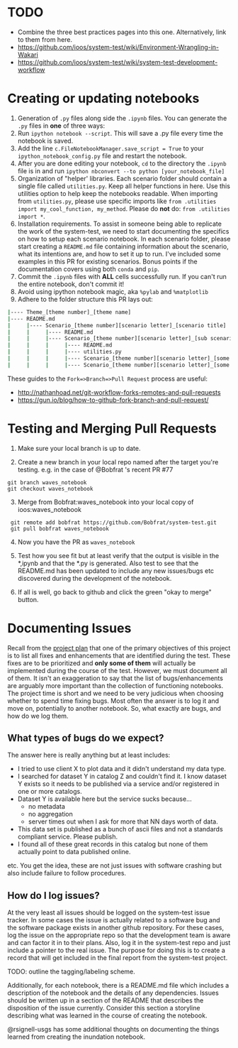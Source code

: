 # TODO

* Combine the three best practices pages into this one.  Alternatively, link to them from here.  
* https://github.com/ioos/system-test/wiki/Environment-Wrangling-in-Wakari
* https://github.com/ioos/system-test/wiki/system-test-development-workflow

# Creating or updating notebooks
1.  Generation of `.py` files along side the `.ipynb` files.  You can generate the `.py` files in **one** of three ways:
  1.  Run `ipython notebook --script`.  This will save a .py file every time the notebook is saved.
  2.  Add the line `c.FileNotebookManager.save_script = True` to your `ipython_notebook_config.py` file and restart the notebook. 
  3.  After you are done editing your notebook, `cd` to the directory the `.ipynb` file is in and run `ipython nbconvert --to python [your_notebook_file]`
2.  Organization of "helper' libraries.  Each scenario folder should contain a single file called `utilities.py`.  Keep all helper functions in here.  Use this utilities option to help keep the notebooks readable.  When importing from `utilities.py`, please use specific imports like `from .utilities import my_cool_function, my_method`.  Please do **not** do: `from .utilities import *`.
3.  Installation requirements.  To assist in someone being able to replicate the work of the system-test, we need to start documenting the specifics on how to setup each scenario notebook.  In each scenario folder, please start creating a `README.md` file containing information about the scenario, what its intentions are, and how to set it up to run.  I've included some examples in this PR for existing scenarios.  Bonus points if the documentation covers using both `conda` and `pip`.
4.  Commit the `.ipynb` files with **ALL** cells successfully run.  If you can't run the entire notebook, don't commit it!
5.  Avoid using ipython notebook magic, aka `%pylab` and `%matplotlib`
6.  Adhere to the folder structure this PR lays out:
```bash
|---- Theme_[theme number]_[theme name]
|---- README.md
|     |---- Scenario_[theme number][scenario letter]_[scenario title]
|     |     |---- README.md
|     |     |---- Scenario_[theme number][scenario letter]_[sub scenario title]
|     |     |     |---- README.md
|     |     |     |---- utilities.py
|     |     |     |---- Scenario_[theme number][scenario letter]_[some unique term].py
|     |     |     |---- Scenario_[theme number][scenario letter]_[some unique term].ipynb
````
These guides to the `Fork=>Branch=>Pull Request` process are useful:
* http://nathanhoad.net/git-workflow-forks-remotes-and-pull-requests
* https://gun.io/blog/how-to-github-fork-branch-and-pull-request/
 
# Testing and Merging Pull Requests
1. Make sure your local branch is up to date.  

2. Create a new branch in your local repo named after the target you're testing. e.g. in the case of @Bobfrat 's recent PR #77 

```
git branch waves_notebook
git checkout waves_notebook
```

3. Merge from Bobfrat:waves_notebook into your local copy of ioos:waves_notebook
```
 git remote add bobfrat https://github.com/Bobfrat/system-test.git
 git pull bobfrat waves_notebook
```

4. Now you have the PR as `waves_notebook` 

5. Test how you see fit but at least verify that the output is visible in the *,ipynb and that the *.py is generated.  Also test to see that the README.md has been updated to include any new issues/bugs etc discovered during the development of the notebook.

6. If all is well, go back to github and click the green "okay to merge" button. 


# Documenting Issues
Recall from the [project plan](https://github.com/ioos/system-test/wiki/Project-Management-Plan#goals-and-objectives) that one of the primary objectives of this project is to list all fixes and enhancements that are identified during the test.  These fixes are to be prioritized and **only some of them** will actually be implemented during the course of the test.  However, we must document all of them.  It isn't an exaggeration to say that the list of bugs/enhancements are arguably more important than the collection of functioning notebooks.  The project time is short and we need to be very judicious when choosing whether to spend time fixing bugs.  Most often the answer is to log it and move on, potentially to another notebook. So, what exactly are bugs, and how do we log them.

## What types of bugs do we expect?
The answer here is really anything but at least includes:
* I tried to use client X to plot data and it didn't understand my data type.
* I searched for dataset Y in catalog Z and couldn't find it.  I know dataset Y exists so it needs to be published via a service and/or registered in one or more catalogs.
* Dataset Y is available here but the service sucks because...
   * no metadata
   * no aggregation
   * server times out when I ask for more that NN days worth of data.
* This data set is published as a bunch of ascii files and not a standards compliant service.  Please publish.
* I found all of these great records in this catalog but none of them actually point to data published online.

etc.  You get the idea, these are not just issues with software crashing but also include failure to follow procedures.

## How do I log issues?
At the very least all issues should be logged on the system-test issue tracker.  In some cases the issue is actually related to a software bug and the software package exists in another github repository.  For these cases, log the issue on the appropriate repo so that the development team is aware and can factor it in to their plans.  Also, log it in the system-test repo and just include a pointer to the real issue.  The purpose for doing this is to create a record that will get included in the final report from the system-test project.

TODO: outline the tagging/labeling scheme.

Additionally, for each notebook, there is a README.md file which includes a description of the notebook and the details of any dependencies.  Issues should be written up in a section of the README that describes the disposition of the issue currently.  Consider this section a storyline describing what was learned in the course of creating the notebook.  

@rsignell-usgs has some additional thoughts on documenting the things learned from creating the inundation notebook.